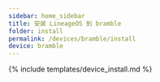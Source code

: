 ```yaml
---
sidebar: home_sidebar
title: 安装 LineageOS 到 bramble
folder: install
permalink: /devices/bramble/install
device: bramble
---
```

{% include templates/device_install.md %}
